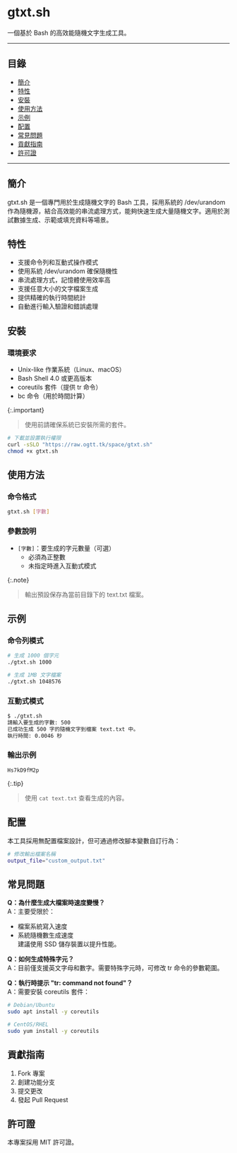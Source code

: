 # gtxt.sh
一個基於 Bash 的高效能隨機文字生成工具。

---

## 目錄
- [簡介](#簡介)
- [特性](#特性)
- [安裝](#安裝)
- [使用方法](#使用方法)
- [示例](#示例)
- [配置](#配置)
- [常見問題](#常見問題)
- [貢獻指南](#貢獻指南)
- [許可證](#許可證)

---

## 簡介
gtxt.sh 是一個專門用於生成隨機文字的 Bash 工具，採用系統的 /dev/urandom 作為隨機源，結合高效能的串流處理方式，能夠快速生成大量隨機文字。適用於測試數據生成、示範或填充資料等場景。

## 特性
- 支援命令列和互動式操作模式
- 使用系統 /dev/urandom 確保隨機性
- 串流處理方式，記憶體使用效率高
- 支援任意大小的文字檔案生成
- 提供精確的執行時間統計
- 自動進行輸入驗證和錯誤處理

## 安裝

### 環境要求
- Unix-like 作業系統（Linux、macOS）
- Bash Shell 4.0 或更高版本
- coreutils 套件（提供 tr 命令）
- bc 命令（用於時間計算）

{:.important}
> 使用前請確保系統已安裝所需的套件。

```bash
# 下載並設置執行權限
curl -sSLO "https://raw.ogtt.tk/space/gtxt.sh"
chmod +x gtxt.sh
```

## 使用方法

### 命令格式
```bash
gtxt.sh [字數]
```

### 參數說明
- `[字數]`：要生成的字元數量（可選）
  - 必須為正整數
  - 未指定時進入互動式模式

{:.note}
> 輸出預設保存為當前目錄下的 text.txt 檔案。

## 示例

### 命令列模式
```bash
# 生成 1000 個字元
./gtxt.sh 1000

# 生成 1MB 文字檔案
./gtxt.sh 1048576
```

### 互動式模式
```bash
$ ./gtxt.sh
請輸入要生成的字數: 500
已成功生成 500 字的隨機文字到檔案 text.txt 中。
執行時間: 0.0046 秒
```

### 輸出示例
```
Hs7kD9fM2p
```

{:.tip}
> 使用 `cat text.txt` 查看生成的內容。

## 配置
本工具採用無配置檔案設計，但可通過修改腳本變數自訂行為：

```bash
# 修改輸出檔案名稱
output_file="custom_output.txt"
```

## 常見問題

**Q：為什麼生成大檔案時速度變慢？**<br>
A：主要受限於：
- 檔案系統寫入速度
- 系統隨機數生成速度<br>
建議使用 SSD 儲存裝置以提升性能。

**Q：如何生成特殊字元？**<br>
A：目前僅支援英文字母和數字。需要特殊字元時，可修改 tr 命令的參數範圍。

**Q：執行時提示 "tr: command not found"？**<br>
A：需要安裝 coreutils 套件：
```bash
# Debian/Ubuntu
sudo apt install -y coreutils

# CentOS/RHEL
sudo yum install -y coreutils
```

## 貢獻指南
1. Fork 專案
2. 創建功能分支
3. 提交更改
4. 發起 Pull Request

## 許可證
本專案採用 MIT 許可證。 